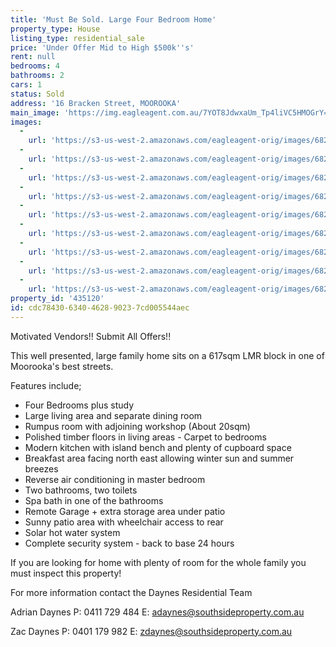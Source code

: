 ```yaml
---
title: 'Must Be Sold. Large Four Bedroom Home'
property_type: House
listing_type: residential_sale
price: 'Under Offer Mid to High $500k''s'
rent: null
bedrooms: 4
bathrooms: 2
cars: 1
status: Sold
address: '16 Bracken Street, MOOROOKA'
main_image: 'https://img.eagleagent.com.au/7YOT8JdwxaUm_Tp4liVC5HMOGrY=/1280x854/smart/https://s3-us-west-2.amazonaws.com/eagleagent-orig/images/6820688/105933621-image-M.jpg'
images:
  -
    url: 'https://s3-us-west-2.amazonaws.com/eagleagent-orig/images/6820696/105933621-image-H.jpg'
  -
    url: 'https://s3-us-west-2.amazonaws.com/eagleagent-orig/images/6820695/105933621-image-G.jpg'
  -
    url: 'https://s3-us-west-2.amazonaws.com/eagleagent-orig/images/6820694/105933621-image-F.jpg'
  -
    url: 'https://s3-us-west-2.amazonaws.com/eagleagent-orig/images/6820693/105933621-image-E.jpg'
  -
    url: 'https://s3-us-west-2.amazonaws.com/eagleagent-orig/images/6820692/105933621-image-D.jpg'
  -
    url: 'https://s3-us-west-2.amazonaws.com/eagleagent-orig/images/6820691/105933621-image-C.jpg'
  -
    url: 'https://s3-us-west-2.amazonaws.com/eagleagent-orig/images/6820690/105933621-image-B.jpg'
  -
    url: 'https://s3-us-west-2.amazonaws.com/eagleagent-orig/images/6820689/105933621-image-A.jpg'
  -
    url: 'https://s3-us-west-2.amazonaws.com/eagleagent-orig/images/6820688/105933621-image-M.jpg'
property_id: '435120'
id: cdc78430-6340-4628-9023-7cd005544aec
---
```

Motivated Vendors!!
Submit All Offers!!

This well presented, large family home sits on a 617sqm LMR block in one of Moorooka's best streets.

Features include;
* Four Bedrooms plus study
* Large living area and separate dining room
* Rumpus room with adjoining workshop (About 20sqm)
* Polished timber floors in living areas - Carpet to bedrooms
* Modern kitchen with island bench and plenty of cupboard space
* Breakfast area facing north east allowing winter sun and summer breezes
* Reverse air conditioning in master bedroom
* Two bathrooms, two toilets
* Spa bath in one of the bathrooms
* Remote Garage + extra storage area under patio
* Sunny patio area with wheelchair access to rear
* Solar hot water system
* Complete security system - back to base 24 hours

If you are looking for home with plenty of room for the whole family you must inspect this property!

For more information contact the Daynes Residential Team

Adrian Daynes
P: 0411 729 484
E: adaynes@southsideproperty.com.au

Zac Daynes
P: 0401 179 982
E: zdaynes@southsideproperty.com.au